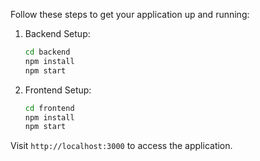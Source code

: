 Follow these steps to get your application up and running:

1. Backend Setup:

   ```bash
   cd backend
   npm install
   npm start
   ```

2. Frontend Setup:

   ```bash
   cd frontend
   npm install
   npm start
   ```

Visit `http://localhost:3000` to access the application.

